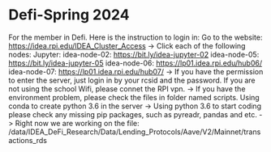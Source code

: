 # Defi-Spring 2024
For the member in Defi. Here is the instruction to login in:
Go to the website: https://idea.rpi.edu/IDEA_Cluster_Access
->
Click each of the following nodes:
Jupyter: 
idea-node-02: https://bit.ly/idea-jupyter-02
idea-node-05: https://bit.ly/idea-jupyter-05
idea-node-06: https://lp01.idea.rpi.edu/hub06/
idea-node-07: https://lp01.idea.rpi.edu/hub07/
-> 
If you have the permission to enter the server, just login in by your rcsid and the password.
If you are not using the school Wifi, please connet the RPI vpn.
-> 
If you have the environment problem, please check the files in folder named scripts.
Using conda to create python 3.6 in the server
->
Using python 3.6 to start coding please check any missing pip packages, such as pyreadr, pandas and etc.
->
Right now we are working on the file: /data/IDEA_DeFi_Research/Data/Lending_Protocols/Aave/V2/Mainnet/transactions_rds

